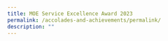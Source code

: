 ```yaml
---
title: MOE Service Excellence Award 2023
permalink: /accolades-and-achievements/permalink/
description: ""
---
```

